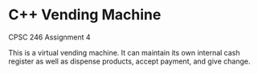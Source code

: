 # C++ Vending Machine
CPSC 246 Assignment 4

This is a virtual vending machine. It can maintain its own internal cash register as well as dispense products, accept payment, and give change.
